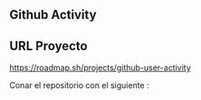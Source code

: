 Github Activity
----------------------

URL Proyecto
------------------
https://roadmap.sh/projects/github-user-activity

Conar el repositorio con el siguiente :

